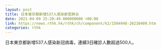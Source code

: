 ```yaml
---
layout: post
title: 日本東京都新增537人感染新型肺炎
date: 2021-04-09 15:20:49.000000000 +08:00
link: https://news.rthk.hk/rthk/ch/component/k2/1584948-20210409.htm
categories: rthk
---
```


日本東京都新增537人感染新冠病毒，連續3日確診人數超過500人。
